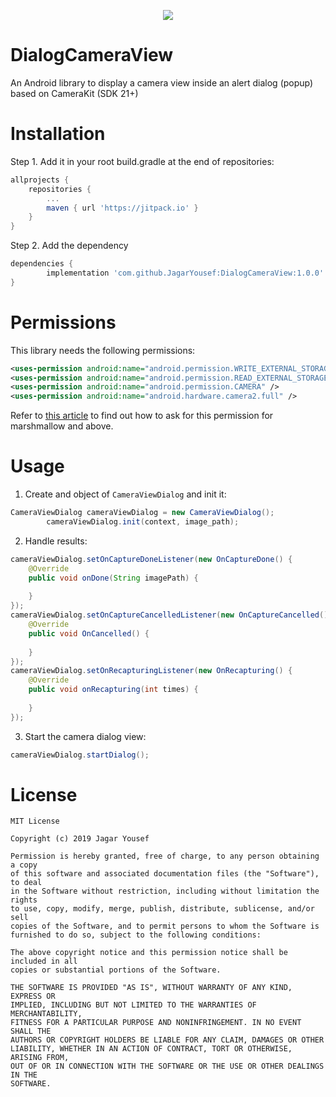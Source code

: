 <p align="center">
  <img src="https://user-images.githubusercontent.com/41321155/58410744-72640100-807b-11e9-8639-47c537784c1a.gif"><br>
</p>


# DialogCameraView
An Android library to display a camera view inside an alert dialog (popup) based on CameraKit (SDK 21+)



# Installation
Step 1. Add it in your root build.gradle at the end of repositories:

```groovy
allprojects {
	repositories {
		...
		maven { url 'https://jitpack.io' }
	}
}
```
Step 2. Add the dependency

```groovy
dependencies {
        implementation 'com.github.JagarYousef:DialogCameraView:1.0.0'
}
```

# Permissions
This library needs the following permissions:

```xml
<uses-permission android:name="android.permission.WRITE_EXTERNAL_STORAGE" />
<uses-permission android:name="android.permission.READ_EXTERNAL_STORAGE" />
<uses-permission android:name="android.permission.CAMERA" />
<uses-permission android:name="android.hardware.camera2.full" />
```

Refer to [this article](<https://jagar.me/post/opencamera2window/>) to find out how to ask for this permission for marshmallow and above. 

# Usage
1. Create and object of `CameraViewDialog` and init it:
```java
CameraViewDialog cameraViewDialog = new CameraViewDialog();
        cameraViewDialog.init(context, image_path);
```
2. Handle results:
```java
cameraViewDialog.setOnCaptureDoneListener(new OnCaptureDone() {
    @Override
    public void onDone(String imagePath) {
       
    }
});
cameraViewDialog.setOnCaptureCancelledListener(new OnCaptureCancelled() {
    @Override
    public void OnCancelled() {
      
    }
});
cameraViewDialog.setOnRecapturingListener(new OnRecapturing() {
    @Override
    public void onRecapturing(int times) {
       
    }
});
```

3. Start the camera dialog view:

```java
cameraViewDialog.startDialog();
```



# License 
```
MIT License

Copyright (c) 2019 Jagar Yousef

Permission is hereby granted, free of charge, to any person obtaining a copy
of this software and associated documentation files (the "Software"), to deal
in the Software without restriction, including without limitation the rights
to use, copy, modify, merge, publish, distribute, sublicense, and/or sell
copies of the Software, and to permit persons to whom the Software is
furnished to do so, subject to the following conditions:

The above copyright notice and this permission notice shall be included in all
copies or substantial portions of the Software.

THE SOFTWARE IS PROVIDED "AS IS", WITHOUT WARRANTY OF ANY KIND, EXPRESS OR
IMPLIED, INCLUDING BUT NOT LIMITED TO THE WARRANTIES OF MERCHANTABILITY,
FITNESS FOR A PARTICULAR PURPOSE AND NONINFRINGEMENT. IN NO EVENT SHALL THE
AUTHORS OR COPYRIGHT HOLDERS BE LIABLE FOR ANY CLAIM, DAMAGES OR OTHER
LIABILITY, WHETHER IN AN ACTION OF CONTRACT, TORT OR OTHERWISE, ARISING FROM,
OUT OF OR IN CONNECTION WITH THE SOFTWARE OR THE USE OR OTHER DEALINGS IN THE
SOFTWARE.
```
